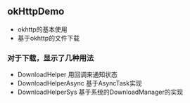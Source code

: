 ## okHttpDemo
* okhttp的基本使用
* 基于okhttp的文件下载  

### 对于下载，显示了几种用法  

* DownloadHelper   用回调来通知状态  
* DownloadHelperAsync   基于AsyncTask实现  
* DownloadHelperSys   基于系统的DownloadManager的实现  
 


